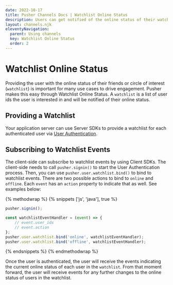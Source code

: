 ```yaml
---
date: 2022-10-17
title: Pusher Channels Docs | Watchlist Online Status
description: Users can get notified of the online status of their watchlist.
layout: channels.njk
eleventyNavigation:
  parent: Using channels
  key: Watchlist Online Status
  order: 2
---
```


# Watchlist Online Status


Providing the user with the online status of their friends or circle of interest (`watchlist`) is important for many use cases to drive engagement. Pusher makes this easy through Watchlist Online Status. A `watchlist` is a list of user ids the user is interested in and will be notified of their online status.

## Providing a Watchlist

Your application server can use Server SDKs to provide a watchlist for each authenticated user via [User Authentication](/docs/channels/server_api/authenticating-users).

## Subscribing to Watchlist Events

The client-side can subscribe to watchlist events by using Client SDKs. The client-side needs to call `pusher.signin()` to start the User Authentication process. Then, you can use `pusher.user.watchlist.bind()` to bind to watchlist events. There are two possible actions to bind to `online` and `offline`. Each `event` has an `action` property to indicate that as well. See examples below:


{% methodwrap %}
{% snippets ['js', 'java'], true %}

```js
pusher.signin();

const watchlistEventHandler = (event) => {
    // event.user_ids
    // event.action
};
pusher.user.watchlist.bind('online', watchlistEventHandler);
pusher.user.watchlist.bind('offline', watchlistEventHandler);
```

{% endsnippets %}
{% endmethodwrap %}


Once the user is authenticated, the user will receive the events indicating the current online status of each user in the `watchlist`. From that moment forward, the user will receive events for any further changes to the online status of users in the watchlist.
